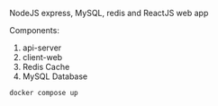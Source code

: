 NodeJS express, MySQL, redis and ReactJS web app

Components:

1. api-server
2. client-web
3. Redis Cache
4. MySQL Database

```bash
docker compose up
```


